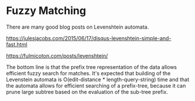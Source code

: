 # Fuzzy Matching

There are many good blog posts on Levenshtein automata.  

https://julesjacobs.com/2015/06/17/disqus-levenshtein-simple-and-fast.html

https://fulmicoton.com/posts/levenshtein/

The bottom line is that the prefix tree representation of the data allows efficient fuzzy search for matches.
It's expected that building of the Levenstein automata is O(edit-distance * length-query-string) time and that the automata allows for efficient searching of a prefix-tree, because it can prune large subtree based on the evaluation of the sub-tree prefix.
